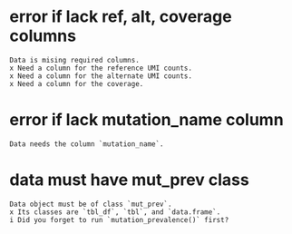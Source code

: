 # error if lack ref, alt, coverage columns

    Data is mising required columns.
    x Need a column for the reference UMI counts.
    x Need a column for the alternate UMI counts.
    x Need a column for the coverage.

# error if lack mutation_name column

    Data needs the column `mutation_name`.

# data must have mut_prev class

    Data object must be of class `mut_prev`.
    x Its classes are `tbl_df`, `tbl`, and `data.frame`.
    i Did you forget to run `mutation_prevalence()` first?

